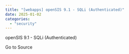 ```yaml
---
title: "[webapps] openSIS 9.1 - SQLi (Authenticated)"
date: 2025-01-02
categories: 
  - "security"
---
```


openSIS 9.1 - SQLi (Authenticated)

Go to Source
